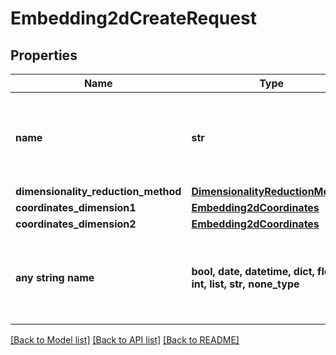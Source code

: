 # Embedding2dCreateRequest


## Properties
Name | Type | Description | Notes
------------ | ------------- | ------------- | -------------
**name** | **str** | Name of the 2d embedding (default is embedding name + __2d) | 
**dimensionality_reduction_method** | [**DimensionalityReductionMethod**](DimensionalityReductionMethod.md) |  | 
**coordinates_dimension1** | [**Embedding2dCoordinates**](Embedding2dCoordinates.md) |  | 
**coordinates_dimension2** | [**Embedding2dCoordinates**](Embedding2dCoordinates.md) |  | 
**any string name** | **bool, date, datetime, dict, float, int, list, str, none_type** | any string name can be used but the value must be the correct type | [optional]

[[Back to Model list]](../README.md#documentation-for-models) [[Back to API list]](../README.md#documentation-for-api-endpoints) [[Back to README]](../README.md)


